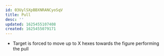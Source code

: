 ```yaml
---
id: 03UylSXpBBXNRANCyoSqV
title: Pull
desc: ''
updated: 1625455107408
created: 1625455079171
---
```


- Target is forced to move up to X hexes towards the figure performing the pull

